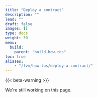 ```yaml
---
title: "Deploy a contract"
description: ""
lead: ""
draft: false
images: []
type: docs
weight: 30
menu:
  build:
    parent: "build-how-tos"
toc: true
aliases:
    - "/fvm/how-tos/deploy-a-contract/"
---
```


{{< beta-warning >}}

We're still working on this page.

